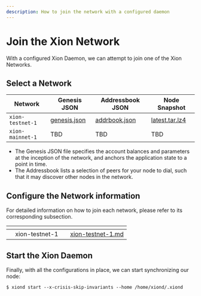 ```yaml
---
description: How to join the network with a configured daemon
---
```


# Join the Xion Network

With a configured Xion Daemon, we can attempt to join one of the Xion Networks.

## Select a Network

| Network          | Genesis JSON                                                        | Addressbook JSON                                                      | Node Snapshot                                                                          |
| ---------------- | ------------------------------------------------------------------- | --------------------------------------------------------------------- | -------------------------------------------------------------------------------------- |
| `xion-testnet-1` | [genesis.json](https://files.xion-testnet-1.burnt.com/genesis.json) | [addrbook.json](https://files.xion-testnet-1.burnt.com/addrbook.json) | [latest.tar.lz4](https://files.xion-testnet-1.burnt.com/xion-testnet-1-latest.tar.lz4) |
| `xion-mainnet-1` | TBD                                                                 | TBD                                                                   | TBD                                                                                    |

* The Genesis JSON file specifies the account balances and parameters at the inception of the network, and anchors the application state to a point in time.
* The Addressbook lists a selection of peers for your node to dial, such that it may discover other nodes in the network.&#x20;

## Configure the Network information

For detailed information on how to join each network, please refer to its corresponding subsection.

<table data-view="cards"><thead><tr><th></th><th align="center"></th><th></th><th data-hidden data-card-target data-type="content-ref"></th></tr></thead><tbody><tr><td></td><td align="center">xion-testnet-1</td><td></td><td><a href="xion-testnet-1.md">xion-testnet-1.md</a></td></tr></tbody></table>

## Start the Xion Daemon

Finally, with all the configurations in place, we can start synchronizing our node:

```
$ xiond start --x-crisis-skip-invariants --home /home/xiond/.xiond
```


